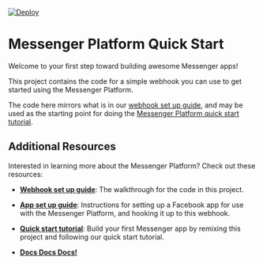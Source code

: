 [![Deploy](https://www.herokucdn.com/deploy/button.png)](https://heroku.com/deploy?template=https://github.com/NtdStart/ChatApp)



# Messenger Platform Quick Start

Welcome to your first step toward building awesome Messenger apps!

This project contains the code for a simple webhook you can use to get started using the Messenger Platform.

The code here mirrors what is in our [webhook set up guide](https://developers.facebook.com/docs/messenger-platform/getting-started/webhook-setup), and may be used as the starting point for doing the [Messenger Platform quick start tutorial](https://developers.facebook.com/docs/messenger-platform/getting-started/quick-start).

## Additional Resources

Interested in learning more about the Messenger Platform? Check out these resources:

- [**Webhook set up guide**](https://developers.facebook.com/docs/messenger-platform/getting-started/webhook-setup): The walkthrough for the code in this project.

- [**App set up guide**](https://developers.facebook.com/docs/messenger-platform/getting-started/app-setup): Instructions for setting up a Facebook app for use with the Messenger Platform, and hooking it up to this webhook.

- [**Quick start tutorial**](https://developers.facebook.com/docs/messenger-platform/getting-started/quick-start): Build your first Messenger app by remixing this project and following our quick start tutorial.

- [**Docs Docs Docs!**](https://developers.facebook.com/docs/messenger-platform/)
